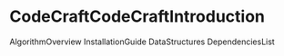 # CodeCraftCodeCraftIntroduction
AlgorithmOverview
InstallationGuide
DataStructures
DependenciesList
